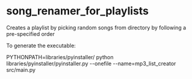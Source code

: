 song_renamer_for_playlists
==========================

Creates a playlist by picking random songs from directory by following a pre-specified order


To generate the executable:

  PYTHONPATH=libraries/pyinstaller/ python libraries/pyinstaller/pyinstaller.py --onefile --name=mp3_list_creator src/main.py
